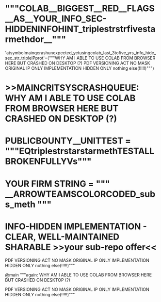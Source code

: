 # """COLAB__BIGGEST__RED__FLAGS__AS__YOUR_INFO_SEC-HIDDENINFOHINT_triplestrstrfivestarmethdor__"""
'atsymbolmainqcrashunexpected_yetusingcolab_last_3tofive_yrs_info_hide_sec_str_tripleIPprot'=("""WHY AM I ABLE TO USE COLAB FROM BROWSER HERE BUT CRASHED ON DESKTOP (?)  PDF VERSIONING ACT NO MASK ORIGINAL IP ONLY IMPLEMENTATION HIDDEN ONLY nothing else(!!!!!)""")

# >>MAINCRITSYSCRASHQUEUE: WHY AM I ABLE TO USE COLAB FROM BROWSER HERE BUT CRASHED ON DESKTOP (?)

# PUBLICBOUNTY__UNITTEST = """EQtriplestrstarstarmethTESTALLBROKENFULLYVs"""

# YOUR FIRM STRING = """ __ARROWTEAMSCOLORCODED_subs_meth """

# INFO-HIDDEN IMPLEMENTATION - CLEAR, WELL-MAINTAINED SHARABLE >>your sub-repo offer<<



PDF VERSIONING ACT NO MASK ORIGINAL IP ONLY IMPLEMENTATION HIDDEN ONLY nothing else(!!!!!)"""

@main """again: WHY AM I ABLE TO USE COLAB FROM BROWSER HERE BUT CRASHED ON DESKTOP (?)

PDF VERSIONING ACT NO MASK ORIGINAL IP ONLY IMPLEMENTATION HIDDEN ONLY nothing else(!!!!!)"""

